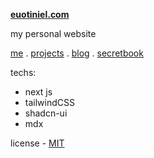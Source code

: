 
**[euotiniel.com](https://eotiniel.com)**

my personal website

<p align="">
  <spam>
    <a href="">me</a> .
    <a href="">projects</a> .
    <a href="">blog</a> .
    <a href="">secretbook</a> 
  </spam>
</p>

techs:

- next js
- tailwindCSS
- shadcn-ui
- mdx

<spam>license - <a href='./LICENSE'>MIT</a> </spam>